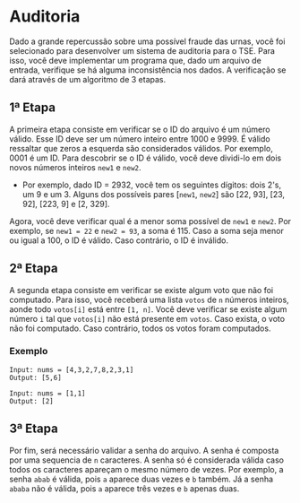 # Auditoria

Dado a grande repercussão sobre uma possível fraude das urnas, você foi selecionado para desenvolver um sistema de
auditoria para o TSE. Para isso, você deve implementar um programa que, dado um arquivo de entrada, verifique se
há alguma inconsistência nos dados. A verificação se dará através de um algoritmo de 3 etapas.

## 1ª Etapa

A primeira etapa consiste em verificar se o ID do arquivo é um número válido. Esse ID deve ser um número inteiro entre
1000 e 9999. É válido ressaltar que zeros a esquerda são considerados válidos. Por exemplo, 0001 é um ID. Para descobrir
se o ID é válido, você deve dividi-lo em dois novos números inteiros `new1` e `new2`.

* Por exemplo, dado ID = 2932, você tem os seguintes dígitos: dois 2's, um 9 e um 3. Alguns dos possíveis
  pares [`new1`, `new2`] são [22, 93], [23, 92], [223, 9] e [2, 329].

Agora, você deve verificar qual é a menor soma possível de `new1` e `new2`. Por exemplo, se `new1 = 22` e `new2 = 93`,
a soma é 115. Caso a soma seja menor ou igual a 100, o ID é válido. Caso contrário, o ID é inválido.

## 2ª Etapa

A segunda etapa consiste em verificar se existe algum voto que não foi computado. Para isso, você receberá uma
lista `votos`
de `n` números inteiros, aonde todo `votos[i]` está entre `[1, n]`. Você deve verificar se existe algum número `i` tal
que
`votos[i]` não está presente em `votos`. Caso exista, o voto não foi computado. Caso contrário, todos os votos foram
computados.

### Exemplo

```
Input: nums = [4,3,2,7,8,2,3,1]
Output: [5,6]
```

```
Input: nums = [1,1]
Output: [2]
```

## 3ª Etapa

Por fim, será necessário validar a senha do arquivo. A senha é composta por uma sequencia de `n` caracteres. A senha só
é considerada válida
caso todos os caracteres apareçam o mesmo número de vezes. Por exemplo, a senha `abab` é válida, pois `a` aparece duas
vezes e `b` também. Já a senha `ababa` não é válida, pois `a` aparece três vezes e `b` apenas duas.
